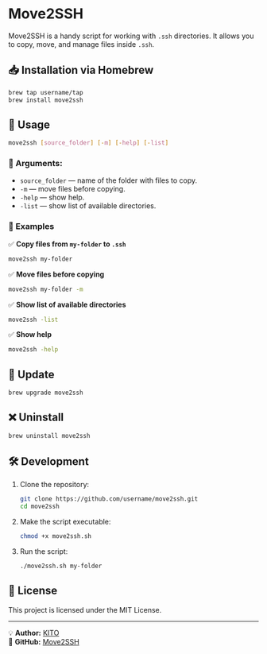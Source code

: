 # Move2SSH

Move2SSH is a handy script for working with `.ssh` directories. It allows you to copy, move, and manage files inside `.ssh`.

## 📥 Installation via Homebrew

```sh
brew tap username/tap
brew install move2ssh
```

## 🚀 Usage

```sh
move2ssh [source_folder] [-m] [-help] [-list]
```

### 🔹 Arguments:
- `source_folder` — name of the folder with files to copy.
- `-m` — move files before copying.
- `-help` — show help.
- `-list` — show list of available directories.

### 📌 Examples

✅ **Copy files from `my-folder` to `.ssh`**
```sh
move2ssh my-folder
```

✅ **Move files before copying**
```sh
move2ssh my-folder -m
```

✅ **Show list of available directories**
```sh
move2ssh -list
```

✅ **Show help**
```sh
move2ssh -help
```

## 🔄 Update

```sh
brew upgrade move2ssh
```

## ❌ Uninstall

```sh
brew uninstall move2ssh
```

## 🛠 Development

1. Clone the repository:
   ```sh
   git clone https://github.com/username/move2ssh.git
   cd move2ssh
   ```

2. Make the script executable:
   ```sh
   chmod +x move2ssh.sh
   ```

3. Run the script:
   ```sh
   ./move2ssh.sh my-folder
   ```

## 📜 License

This project is licensed under the MIT License.

---

💡 **Author:** [KITO](https://github.com/KITONK)  
🚀 **GitHub:** [Move2SSH](https://github.com/KITONK/move2ssh)

